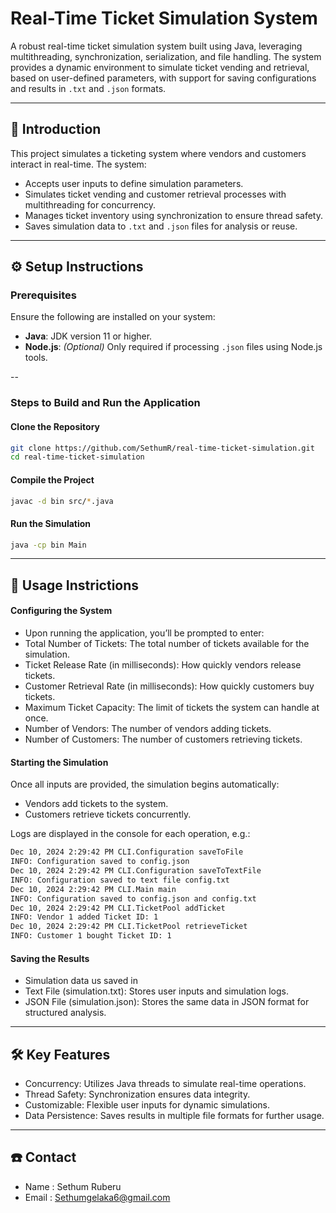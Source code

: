 # Real-Time Ticket Simulation System

A robust real-time ticket simulation system built using Java, leveraging multithreading, synchronization, serialization, and file handling. The system provides a dynamic environment to simulate ticket vending and retrieval, based on user-defined parameters, with support for saving configurations and results in `.txt` and `.json` formats.

---

## 📖 Introduction

This project simulates a ticketing system where vendors and customers interact in real-time. The system:

- Accepts user inputs to define simulation parameters.
- Simulates ticket vending and customer retrieval processes with multithreading for concurrency.
- Manages ticket inventory using synchronization to ensure thread safety.
- Saves simulation data to `.txt` and `.json` files for analysis or reuse.

---

## ⚙️ Setup Instructions

### Prerequisites

Ensure the following are installed on your system:

- **Java**: JDK version 11 or higher.
- **Node.js**: *(Optional)* Only required if processing `.json` files using Node.js tools.

--

### Steps to Build and Run the Application

#### Clone the Repository

```bash
git clone https://github.com/SethumR/real-time-ticket-simulation.git  
cd real-time-ticket-simulation

```
#### Compile the Project

```bash
javac -d bin src/*.java  
```

#### Run the Simulation 

```bash
java -cp bin Main  
```


---

## 🚀 Usage Instrictions 
#### Configuring the System 
- Upon running the application, you’ll be prompted to enter:
- Total Number of Tickets: The total number of tickets available for the simulation.
- Ticket Release Rate (in milliseconds): How quickly vendors release tickets.
- Customer Retrieval Rate (in milliseconds): How quickly customers buy tickets.
- Maximum Ticket Capacity: The limit of tickets the system can handle at once.
- Number of Vendors: The number of vendors adding tickets.
- Number of Customers: The number of customers retrieving tickets.

#### Starting the Simulation 
Once all inputs are provided, the simulation begins automatically:
- Vendors add tickets to the system.
- Customers retrieve tickets concurrently.
 
Logs are displayed in the console for each operation, e.g.:
```bash
Dec 10, 2024 2:29:42 PM CLI.Configuration saveToFile
INFO: Configuration saved to config.json
Dec 10, 2024 2:29:42 PM CLI.Configuration saveToTextFile
INFO: Configuration saved to text file config.txt
Dec 10, 2024 2:29:42 PM CLI.Main main
INFO: Configuration saved to config.json and config.txt
Dec 10, 2024 2:29:42 PM CLI.TicketPool addTicket
INFO: Vendor 1 added Ticket ID: 1
Dec 10, 2024 2:29:42 PM CLI.TicketPool retrieveTicket
INFO: Customer 1 bought Ticket ID: 1
```

#### Saving the Results 
- Simulation data us saved in
- Text File (simulation.txt): Stores user inputs and simulation logs.
- JSON File (simulation.json): Stores the same data in JSON format for structured analysis.

---

## 🛠️ Key Features
- Concurrency: Utilizes Java threads to simulate real-time operations.
- Thread Safety: Synchronization ensures data integrity.
- Customizable: Flexible user inputs for dynamic simulations.
- Data Persistence: Saves results in multiple file formats for further usage.

---

## ☎️ Contact
- Name : Sethum Ruberu
- Email : Sethumgelaka6@gmail.com





